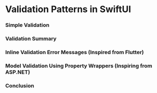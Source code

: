 # Validation Patterns in SwiftUI 

### Simple Validation

### Validation Summary 

### Inline Validation Error Messages (Inspired from Flutter)

### Model Validation Using Property Wrappers (Inspiring from ASP.NET)

### Conclusion 